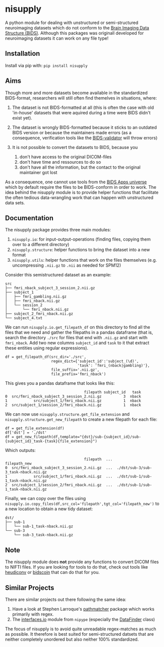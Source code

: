 # nisupply
A python module for dealing with unstructured or semi-structured neuroimaging datasets which do not conform to the [Brain Imaging Data Structure (BIDS)](https://bids.neuroimaging.io/). Although this packages was originall developed for neuroimaging datasets it can work on any file type!

## Installation
Install via pip with: `pip install nisupply`

## Aims
Though more and more datasets become available in the standardized BIDS-format, researchers will still often find themelves in situations, where:

1. The dataset is not BIDS-formatted at all (this is often the case with old 'in-house' datasets that were aquired during a time were BIDS didn't exist yet).

2. The dataset is wrongly BIDS-formatted because it sticks to an outdated BIDS version or because the maintainers made errors (as a consequence, verification tools like the [BIDS-validator](https://bids-standard.github.io/bids-validator/) will throw errors)

3. It is not possible to convert the datasets to BIDS, because you
    1. don't have access to the original DICOM-files
    2. don't have time and ressources to do so
    3. don't have all the information, but the contact to the original maintainer got lost

As a consequence, one cannot use tools from the [BIDS Apps universe](https://bids-apps.neuroimaging.io/apps/) which by default require the files to be BIDS-conform in order to work. The idea behind the nisupply module is to provide helper functions that facilitate the often tedious data-wrangling work that can happen with unstructured data sets.

## Documentation
The nisupply package provides three main modules:

1. `nisupply.io`: for input-output-operations (finding files, copying them over to a different directory)
2. `nisupply.structure`: helper functions to bring the dataset into a new format
3. `nisupply.utils`: helper functions that work on the files themselves (e.g. uncompressing `.nii.gz` to `.nii` as needed for SPM12)

Consider this semistructured dataset as an example:

```
src
├── fmri_nback_subject_3_session_2.nii.gz
├── subject_1
│   ├── fmri_gambling.nii.gz
│   ├── fmri_nback.nii.gz
│   └── session_2
│       └── fmri_nback.nii.gz
├── subject_2_fmri_nback.nii.gz
└── subject_4.txt
```

We can run `nisupply.io.get_filepath_df` on this directory to find all the files that we need and gather the filepaths in a pandas dataframe (that is, search the directory `./src` for files that end with `.nii.gz` and start with `fmri_nback`. Add two new columns `subject_id`
and `task` to it that extract these entities using regular expressions).

```
df = get_filepath_df(src_dir='./src',
                     regex_dict={'subject_id':'subject_(\d)',
                                 'task': 'fmri_(nback|gambling)'},
                     file_suffix='.nii.gz',
                     file_prefix='fmri_nback')
```
This gives you a pandas dataframe that looks like this:

```
                                    filepath subject_id   task
0  src/fmri_nback_subject_3_session_2.nii.gz          3  nback
1            src/subject_1/fmri_nback.nii.gz          1  nback
2  src/subject_1/session_2/fmri_nback.nii.gz          1  nback
```

We can now use `nisupply.structure.get_file_extension` and `nisupply.structure.get_new_filepath` to create a new filepath
for each file:

```
df = get_file_extension(df)
df['dst'] = './dst'
df = get_new_filepath(df,template="{dst}/sub-{subject_id}/sub-{subject_id}_task-{task}{file_extension}")
```

Which outputs:

```
                                    filepath  ...                         filepath_new
0  src/fmri_nback_subject_3_session_2.nii.gz  ...  ./dst/sub-3/sub-3_task-nback.nii.gz
1            src/subject_1/fmri_nback.nii.gz  ...  ./dst/sub-1/sub-1_task-nback.nii.gz
2  src/subject_1/session_2/fmri_nback.nii.gz  ...  ./dst/sub-1/sub-1_task-nback.nii.gz
```

Finally, we can copy over the files using `nisupply.io.copy_files(df,src_col='filepath',tgt_col='filepath_new')` to a new location to obtain a new
tidy dataset:

```
dst/
├── sub-1
│   └── sub-1_task-nback.nii.gz
└── sub-3
    └── sub-3_task-nback.nii.gz
```

## Note
The nisupply module does **not** provide any functions to convert DICOM files to NIFTI files. If you are looking for tools to do that, check out tools like [heudiconv](https://heudiconv.readthedocs.io/en/latest/) or [bidscoin](https://bidscoin.readthedocs.io/en/latest/) that can do that for you.

## Similar Projects
There are similar projects out there following the same idea:
1. Have a look at Stephen Larroque's [pathmatcher](https://github.com/lrq3000/pathmatcher) package which works primarily with regex.
2. The [interfaces.io](https://nipype.readthedocs.io/en/latest/api/generated/nipype.interfaces.io.html)  module from `nipype` (especially the [DataFinder](https://nipype.readthedocs.io/en/latest/api/generated/nipype.interfaces.io.html#datafinder) class)

The focus of nisupply is to avoid quite unreadable regex-matches as much as possible. It therefore is best suited for semi-structured datsets that are neither completely unordered but also neither 100% standardized.
